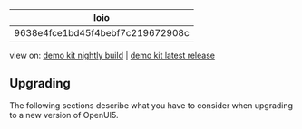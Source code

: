 <!-- loio9638e4fce1bd45f4bebf7c219672908c -->

| loio |
| -----|
| 9638e4fce1bd45f4bebf7c219672908c |

<div id="loio">

view on: [demo kit nightly build](https://openui5nightly.hana.ondemand.com/#/topic/9638e4fce1bd45f4bebf7c219672908c) | [demo kit latest release](https://openui5.hana.ondemand.com/#/topic/9638e4fce1bd45f4bebf7c219672908c)</div>

## Upgrading

The following sections describe what you have to consider when upgrading to a new version of OpenUI5.

